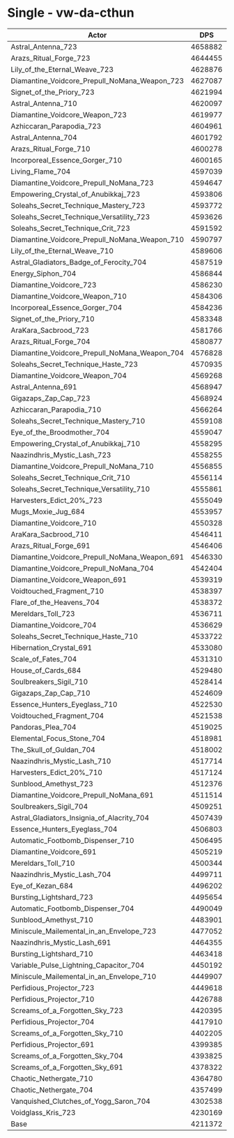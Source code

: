 # Single - vw-da-cthun
| Actor | DPS | Increase |
|---|:---:|:---:|
|Astral_Antenna_723|4658882|10.63%|
|Arazs_Ritual_Forge_723|4644455|10.28%|
|Lily_of_the_Eternal_Weave_723|4628876|9.91%|
|Diamantine_Voidcore_Prepull_NoMana_Weapon_723|4627087|9.87%|
|Signet_of_the_Priory_723|4621994|9.75%|
|Astral_Antenna_710|4620097|9.71%|
|Diamantine_Voidcore_Weapon_723|4619977|9.70%|
|Azhiccaran_Parapodia_723|4604961|9.35%|
|Astral_Antenna_704|4601792|9.27%|
|Arazs_Ritual_Forge_710|4600278|9.23%|
|Incorporeal_Essence_Gorger_710|4600165|9.23%|
|Living_Flame_704|4597039|9.16%|
|Diamantine_Voidcore_Prepull_NoMana_723|4594647|9.10%|
|Empowering_Crystal_of_Anubikkaj_723|4593806|9.08%|
|Soleahs_Secret_Technique_Mastery_723|4593772|9.08%|
|Soleahs_Secret_Technique_Versatility_723|4593626|9.08%|
|Soleahs_Secret_Technique_Crit_723|4591592|9.03%|
|Diamantine_Voidcore_Prepull_NoMana_Weapon_710|4590797|9.01%|
|Lily_of_the_Eternal_Weave_710|4589606|8.98%|
|Astral_Gladiators_Badge_of_Ferocity_704|4587519|8.93%|
|Energy_Siphon_704|4586844|8.92%|
|Diamantine_Voidcore_723|4586230|8.90%|
|Diamantine_Voidcore_Weapon_710|4584306|8.86%|
|Incorporeal_Essence_Gorger_704|4584236|8.85%|
|Signet_of_the_Priory_710|4583348|8.83%|
|AraKara_Sacbrood_723|4581766|8.80%|
|Arazs_Ritual_Forge_704|4580877|8.77%|
|Diamantine_Voidcore_Prepull_NoMana_Weapon_704|4576828|8.68%|
|Soleahs_Secret_Technique_Haste_723|4570935|8.54%|
|Diamantine_Voidcore_Weapon_704|4569268|8.50%|
|Astral_Antenna_691|4568947|8.49%|
|Gigazaps_Zap_Cap_723|4568924|8.49%|
|Azhiccaran_Parapodia_710|4566264|8.43%|
|Soleahs_Secret_Technique_Mastery_710|4559108|8.26%|
|Eye_of_the_Broodmother_704|4559047|8.26%|
|Empowering_Crystal_of_Anubikkaj_710|4558295|8.24%|
|Naazindhris_Mystic_Lash_723|4558255|8.24%|
|Diamantine_Voidcore_Prepull_NoMana_710|4556855|8.20%|
|Soleahs_Secret_Technique_Crit_710|4556114|8.19%|
|Soleahs_Secret_Technique_Versatility_710|4555861|8.18%|
|Harvesters_Edict_20%_723|4555049|8.16%|
|Mugs_Moxie_Jug_684|4553957|8.13%|
|Diamantine_Voidcore_710|4550328|8.05%|
|AraKara_Sacbrood_710|4546411|7.96%|
|Arazs_Ritual_Forge_691|4546406|7.96%|
|Diamantine_Voidcore_Prepull_NoMana_Weapon_691|4546330|7.95%|
|Diamantine_Voidcore_Prepull_NoMana_704|4542404|7.86%|
|Diamantine_Voidcore_Weapon_691|4539319|7.79%|
|Voidtouched_Fragment_710|4538397|7.77%|
|Flare_of_the_Heavens_704|4538372|7.76%|
|Mereldars_Toll_723|4536711|7.73%|
|Diamantine_Voidcore_704|4536629|7.72%|
|Soleahs_Secret_Technique_Haste_710|4533722|7.65%|
|Hibernation_Crystal_691|4533080|7.64%|
|Scale_of_Fates_704|4531310|7.60%|
|House_of_Cards_684|4529480|7.55%|
|Soulbreakers_Sigil_710|4528414|7.53%|
|Gigazaps_Zap_Cap_710|4524609|7.44%|
|Essence_Hunters_Eyeglass_710|4522530|7.39%|
|Voidtouched_Fragment_704|4521538|7.36%|
|Pandoras_Plea_704|4519025|7.31%|
|Elemental_Focus_Stone_704|4518981|7.30%|
|The_Skull_of_Guldan_704|4518002|7.28%|
|Naazindhris_Mystic_Lash_710|4517714|7.27%|
|Harvesters_Edict_20%_710|4517124|7.26%|
|Sunblood_Amethyst_723|4512376|7.15%|
|Diamantine_Voidcore_Prepull_NoMana_691|4511514|7.13%|
|Soulbreakers_Sigil_704|4509251|7.07%|
|Astral_Gladiators_Insignia_of_Alacrity_704|4507439|7.03%|
|Essence_Hunters_Eyeglass_704|4506803|7.02%|
|Automatic_Footbomb_Dispenser_710|4506495|7.01%|
|Diamantine_Voidcore_691|4505219|6.98%|
|Mereldars_Toll_710|4500344|6.86%|
|Naazindhris_Mystic_Lash_704|4499711|6.85%|
|Eye_of_Kezan_684|4496202|6.76%|
|Bursting_Lightshard_723|4495654|6.75%|
|Automatic_Footbomb_Dispenser_704|4490049|6.62%|
|Sunblood_Amethyst_710|4483901|6.47%|
|Miniscule_Mailemental_in_an_Envelope_723|4477052|6.31%|
|Naazindhris_Mystic_Lash_691|4464355|6.01%|
|Bursting_Lightshard_710|4463418|5.98%|
|Variable_Pulse_Lightning_Capacitor_704|4450192|5.67%|
|Miniscule_Mailemental_in_an_Envelope_710|4449907|5.66%|
|Perfidious_Projector_723|4449618|5.66%|
|Perfidious_Projector_710|4426788|5.12%|
|Screams_of_a_Forgotten_Sky_723|4420395|4.96%|
|Perfidious_Projector_704|4417910|4.90%|
|Screams_of_a_Forgotten_Sky_710|4402205|4.53%|
|Perfidious_Projector_691|4399385|4.46%|
|Screams_of_a_Forgotten_Sky_704|4393825|4.33%|
|Screams_of_a_Forgotten_Sky_691|4378322|3.96%|
|Chaotic_Nethergate_710|4364780|3.64%|
|Chaotic_Nethergate_704|4357499|3.47%|
|Vanquished_Clutches_of_Yogg_Saron_704|4302538|2.16%|
|Voidglass_Kris_723|4230169|0.45%|
|Base|4211372|0.00%|
